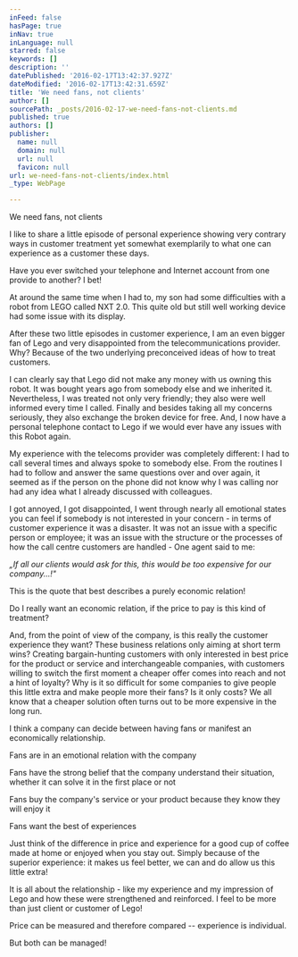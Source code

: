 ```yaml
---
inFeed: false
hasPage: true
inNav: true
inLanguage: null
starred: false
keywords: []
description: ''
datePublished: '2016-02-17T13:42:37.927Z'
dateModified: '2016-02-17T13:42:31.659Z'
title: 'We need fans, not clients'
author: []
sourcePath: _posts/2016-02-17-we-need-fans-not-clients.md
published: true
authors: []
publisher:
  name: null
  domain: null
  url: null
  favicon: null
url: we-need-fans-not-clients/index.html
_type: WebPage

---
```

We need fans, not clients

I like to share
a little episode of personal experience showing very contrary ways in customer treatment
yet somewhat exemplarily to what one can experience as a customer these days. 

Have you ever
switched your telephone and Internet account from one provide to another? I
bet! 

At around the
same time when I had to, my son had some difficulties with a robot from LEGO
called NXT 2.0\. This quite old but still well working device had some issue
with its display.

After these two
little episodes in customer experience, I am an even bigger fan of Lego and
very disappointed from the telecommunications provider. Why? Because of the two
underlying preconceived ideas of how to treat customers. 

I can clearly
say that Lego did not make any money with us owning this robot. It was bought
years ago from somebody else and we inherited it. Nevertheless, I was treated
not only very friendly; they also were well informed every time I called.
Finally and besides taking all my concerns seriously, they also exchange the
broken device for free. And, I now have a personal telephone contact to Lego if
we would ever have any issues with this Robot again. 

My experience
with the telecoms provider was completely different: I had to call several
times and always spoke to somebody else. From the routines I had to follow and answer
the same questions over and over again, it seemed as if the person on the phone
did not know why I was calling nor had any idea what I already discussed with
colleagues. 

I got annoyed, I
got disappointed, I went through nearly all emotional states you can feel if
somebody is not interested in your concern - in terms of customer experience it
was a disaster. It was not an issue with a specific person or employee; it was
an issue with the structure or the processes of how the call centre customers
are handled - One agent said to me: 

_„If
all our clients would ask for this, this would be too expensive for our
company...!"_

This is the
quote that best describes a purely economic relation!

Do I really want
an economic relation, if the price to pay is this kind of treatment? 

And, from the
point of view of the company, is this really the customer experience they want?
These business relations only aiming at short term wins? Creating bargain-hunting
customers with only interested in best price for the product or service and interchangeable
companies, with customers willing to switch the first moment a cheaper offer comes
into reach and not a hint of loyalty? Why is it so difficult for some companies
to give people this little extra and make people more their fans? Is it only
costs? We all know that a cheaper solution often turns out to be more expensive
in the long run. 

I think a
company can decide between having fans or manifest an economically relationship.

Fans are in an
emotional relation with the company 

Fans have the
strong belief that the company understand their situation, whether it can solve
it in the first place or not

Fans buy the
company's service or your product because they know they will enjoy it

Fans want the
best of experiences

Just think of
the difference in price and experience for a good cup of coffee made at home or
enjoyed when you stay out. Simply because of the superior experience: it makes
us feel better, we can and do allow us this little extra!

It is all about
the relationship - like my experience and my impression of Lego and how these were
strengthened and reinforced. I feel to be more than just client or customer of Lego!

Price can be measured
and therefore compared -- experience is individual. 

But
both can be managed!